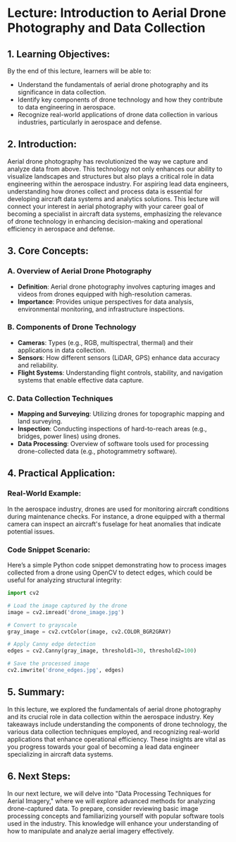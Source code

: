# Lecture: Introduction to Aerial Drone Photography and Data Collection

## 1. Learning Objectives:
By the end of this lecture, learners will be able to:
- Understand the fundamentals of aerial drone photography and its significance in data collection.
- Identify key components of drone technology and how they contribute to data engineering in aerospace.
- Recognize real-world applications of drone data collection in various industries, particularly in aerospace and defense.

## 2. Introduction:
Aerial drone photography has revolutionized the way we capture and analyze data from above. This technology not only enhances our ability to visualize landscapes and structures but also plays a critical role in data engineering within the aerospace industry. For aspiring lead data engineers, understanding how drones collect and process data is essential for developing aircraft data systems and analytics solutions. This lecture will connect your interest in aerial photography with your career goal of becoming a specialist in aircraft data systems, emphasizing the relevance of drone technology in enhancing decision-making and operational efficiency in aerospace and defense.

## 3. Core Concepts:
### A. Overview of Aerial Drone Photography
- **Definition**: Aerial drone photography involves capturing images and videos from drones equipped with high-resolution cameras.
- **Importance**: Provides unique perspectives for data analysis, environmental monitoring, and infrastructure inspections.

### B. Components of Drone Technology
- **Cameras**: Types (e.g., RGB, multispectral, thermal) and their applications in data collection.
- **Sensors**: How different sensors (LiDAR, GPS) enhance data accuracy and reliability.
- **Flight Systems**: Understanding flight controls, stability, and navigation systems that enable effective data capture.

### C. Data Collection Techniques
- **Mapping and Surveying**: Utilizing drones for topographic mapping and land surveying.
- **Inspection**: Conducting inspections of hard-to-reach areas (e.g., bridges, power lines) using drones.
- **Data Processing**: Overview of software tools used for processing drone-collected data (e.g., photogrammetry software).

## 4. Practical Application:
### Real-World Example:
In the aerospace industry, drones are used for monitoring aircraft conditions during maintenance checks. For instance, a drone equipped with a thermal camera can inspect an aircraft's fuselage for heat anomalies that indicate potential issues.

### Code Snippet Scenario:
Here’s a simple Python code snippet demonstrating how to process images collected from a drone using OpenCV to detect edges, which could be useful for analyzing structural integrity:

```python
import cv2

# Load the image captured by the drone
image = cv2.imread('drone_image.jpg')

# Convert to grayscale
gray_image = cv2.cvtColor(image, cv2.COLOR_BGR2GRAY)

# Apply Canny edge detection
edges = cv2.Canny(gray_image, threshold1=30, threshold2=100)

# Save the processed image
cv2.imwrite('drone_edges.jpg', edges)
```

## 5. Summary:
In this lecture, we explored the fundamentals of aerial drone photography and its crucial role in data collection within the aerospace industry. Key takeaways include understanding the components of drone technology, the various data collection techniques employed, and recognizing real-world applications that enhance operational efficiency. These insights are vital as you progress towards your goal of becoming a lead data engineer specializing in aircraft data systems.

## 6. Next Steps:
In our next lecture, we will delve into "Data Processing Techniques for Aerial Imagery," where we will explore advanced methods for analyzing drone-captured data. To prepare, consider reviewing basic image processing concepts and familiarizing yourself with popular software tools used in the industry. This knowledge will enhance your understanding of how to manipulate and analyze aerial imagery effectively.